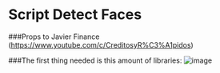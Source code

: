 # Script Detect Faces

###Props to Javier Finance (https://www.youtube.com/c/CreditosyR%C3%A1pidos)

###The first thing needed is this amount of libraries:
![image](https://user-images.githubusercontent.com/116290888/198827711-0e5c6159-f23c-41e1-9e8e-89a827833731.png)
